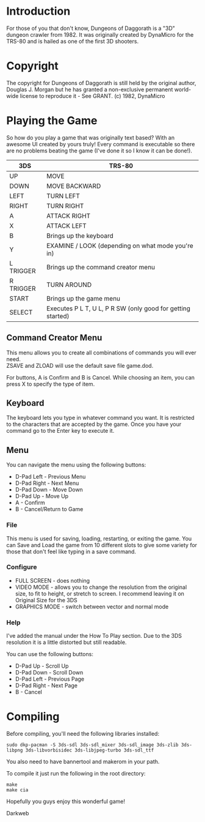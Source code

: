 # Introduction

For those of you that don't know, Dungeons of Daggorath is a "3D" dungeon 
crawler from 1982. It was originally created by DynaMicro for the TRS-80
and is hailed as one of the first 3D shooters.

# Copyright

The copyright for Dungeons of Daggorath is still held by the original author, Douglas J. Morgan 
but he has granted a non-exclusive permanent world-wide license to reproduce it - See GRANT.
(c) 1982, DynaMicro

# Playing the Game

So how do you play a game that was originally text based? With an awesome UI created 
by yours truly! Every command is executable so there are no problems
beating the game (I've done it so I know it can be done!).

3DS	|	TRS-80
------------ | -------------
UP 	|	MOVE
DOWN |		MOVE BACKWARD
LEFT	|	TURN LEFT
RIGHT|		TURN RIGHT
A		|	ATTACK RIGHT
X		|	ATTACK LEFT
B		|	Brings up the keyboard
Y		|	EXAMINE / LOOK (depending on what mode you're in)
L TRIGGER	|Brings up the command creator menu
R TRIGGER	|TURN AROUND
START	|	Brings up the game menu
SELECT	|	Executes P L T, U L, P R SW (only good for getting started)

## Command Creator Menu
This menu allows you to create all combinations of commands you will ever need.  
ZSAVE and ZLOAD will use the default save file game.dod.

For buttons, A is Confirm and B is Cancel. While choosing an item, you can
press X to specify the type of item.

## Keyboard
The keyboard lets you type in whatever command you want. It is restricted to the characters that are
accepted by the game. Once you have your command go to the Enter key to execute it.

## Menu
You can navigate the menu using the following buttons:
* D-Pad Left - Previous Menu
* D-Pad Right - Next Menu
* D-Pad Down - Move Down
* D-Pad Up - Move Up
* A - Confirm
* B - Cancel/Return to Game

### File
This menu is used for saving, loading, restarting, or exiting the game.
You can Save and Load the game from 10 different slots to give some variety for those 
that don't feel like typing in a save command.

### Configure
* FULL SCREEN - does nothing
* VIDEO MODE - allows you to change the resolution from the original size, to fit to height, 
or stretch to screen. I recommend leaving it on Original Size for the 3DS
* GRAPHICS MODE - switch between vector and normal mode

### Help
I've added the manual under the How To Play section. Due to the 3DS resolution it is a little distorted
but still readable. 

You can use the following buttons:
* D-Pad Up - Scroll Up
* D-Pad Down - Scroll Down
* D-Pad Left - Previous Page
* D-Pad Right - Next Page
* B - Cancel

# Compiling
Before compiling, you'll need the following libraries installed:
```
sudo dkp-pacman -S 3ds-sdl 3ds-sdl_mixer 3ds-sdl_image 3ds-zlib 3ds-libpng 3ds-libvorbisidec 3ds-libjpeg-turbo 3ds-sdl_ttf
```

You also need to have bannertool and makerom in your path.

To compile it just run the following in the root directory:
```
make
make cia
```

Hopefully you guys enjoy this wonderful game!

Darkweb
